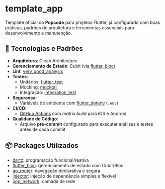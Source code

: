 # template_app

Template oficial da **Popcode** para projetos Flutter, já configurado com boas práticas, padrões de arquitetura e ferramentas essenciais para desenvolvimento e manutenção.

## 🚀 Tecnologias e Padrões

- **Arquitetura**: Clean Architecture  
- **Gerenciamento de Estado**: Cubit (via [flutter_bloc](https://pub.dev/packages/flutter_bloc))  
- **Lint**: [very_good_analysis](https://pub.dev/packages/very_good_analysis)  
- **Testes**:  
  - Unitários: [flutter_test](https://api.flutter.dev/flutter/flutter_test/flutter_test-library.html)  
  - Mocking: [mocktail](https://pub.dev/packages/mocktail)  
  - Integração: [integration_test](https://docs.flutter.dev/testing/integration-tests)  
- **Segurança**:  
  - Variáveis de ambiente com [flutter_dotenv](https://pub.dev/packages/flutter_dotenv) (`.env`)  
- **CI/CD**:  
  - [GitHub Actions](https://docs.github.com/pt/actions) com *matrix build* para iOS e Android
- **Qualidade de Código**:  
  - Arquivo **pre-commit** configurado para executar análises e testes antes de cada commit  

## 📦 Packages Utilizados

- [dartz](https://pub.dev/packages/dartz): programação funcional/reativa  
- [flutter_bloc](https://pub.dev/packages/flutter_bloc): gerenciamento de estado com Cubit/Bloc  
- [go_router](https://pub.dev/packages/go_router): navegação declarativa e segura  
- [injector](https://pub.dev/packages/injector): injeção de dependência simples e flexível
- [pop_network](https://pub.dev/packages/pop_network): camada de rede
